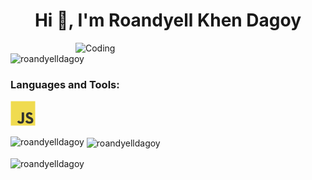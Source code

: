 <h1 align="center">Hi 👋, I'm Roandyell Khen Dagoy</h1>
<img align="right" alt="Coding" width="400" src="https://media3.giphy.com/media/v1.Y2lkPTc5MGI3NjExeXUzeDhxbXluYjc4Zngzd3FoeGV0YTU4NXBxZG51bnprNDh2ejY1cyZlcD12MV9pbnRlcm5hbF9naWZfYnlfaWQmY3Q9Zw/JqmupuTVZYaQX5s094/giphy.webp">

<p align="left"> <img src="https://komarev.com/ghpvc/?username=roandyelldagoy&label=Profile%20views&color=0e75b6&style=flat" alt="roandyelldagoy" /> </p>


<p align="left">
</p>

<h3 align="left">Languages and Tools:</h3>
<p align="left"> <a href="https://developer.mozilla.org/en-US/docs/Web/JavaScript" target="_blank" rel="noreferrer"> <img src="https://raw.githubusercontent.com/devicons/devicon/master/icons/javascript/javascript-original.svg" alt="javascript" width="40" height="40"/> </a> </p>

<p><img align="left" src="https://github-readme-stats.vercel.app/api/top-langs?username=roandyelldagoy&show_icons=true&locale=en&layout=compact" alt="roandyelldagoy" /></p>

<p>&nbsp;<img align="center" src="https://github-readme-stats.vercel.app/api?username=roandyelldagoy&show_icons=true&locale=en" alt="roandyelldagoy" /></p>

<p><img align="center" src="https://github-readme-streak-stats.herokuapp.com/?user=roandyelldagoy&" alt="roandyelldagoy" /></p>
